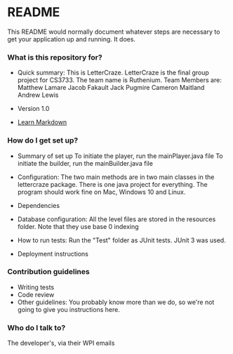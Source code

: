 # README #

This README would normally document whatever steps are necessary to get your application up and running. 
It does.

### What is this repository for? ###

* Quick summary:
This is LetterCraze. LetterCraze is the final group project for CS3733. The team name is Ruthenium. Team Members are:
Matthew Lamare
Jacob Fakault
Jack Pugmire
Cameron Maitland
Andrew Lewis

* Version 1.0

* [Learn Markdown](https://bitbucket.org/tutorials/markdowndemo)

### How do I get set up? ###

* Summary of set up
To initiate the player, run the mainPlayer.java file
To initiate the builder, run the mainBuilder.java file

* Configuration:
The two main methods are in two main classes in the lettercraze package. There is one java project for everything. The program should work fine on Mac, Windows 10 and Linux.

* Dependencies

* Database configuration:
All the level files are stored in the resources folder. Note that they use base 0 indexing

* How to run tests:
Run the "Test" folder as JUnit tests. JUnit 3 was used.

* Deployment instructions

### Contribution guidelines ###

* Writing tests
* Code review
* Other guidelines:
You probably know more than we do, so we're not going to give you instructions here.

### Who do I talk to? ###
The developer's, via their WPI emails